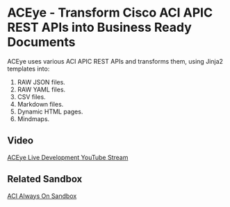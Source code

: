 # ACEye - Transform Cisco ACI APIC REST APIs into Business Ready Documents

ACEye uses various ACI APIC REST APIs and transforms them, using Jinja2 templates into:

1. RAW JSON files.
2. RAW YAML files.
3. CSV files.
4. Markdown files.
5. Dynamic HTML pages.
6. Mindmaps.

## Video

[ACEye Live Development YouTube Stream](https://youtu.be/Hnb1TrpLu8I)

## Related Sandbox

[ACI Always On Sandbox](https://devnetsandbox.cisco.com/RM/Diagram/Index/18a514e8-21d4-4c29-96b2-e3c16b1ee62e?diagramType=Topology)
